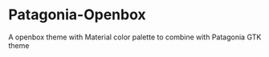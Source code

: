 # Patagonia-Openbox
A openbox theme with Material color palette to combine with Patagonia GTK theme
